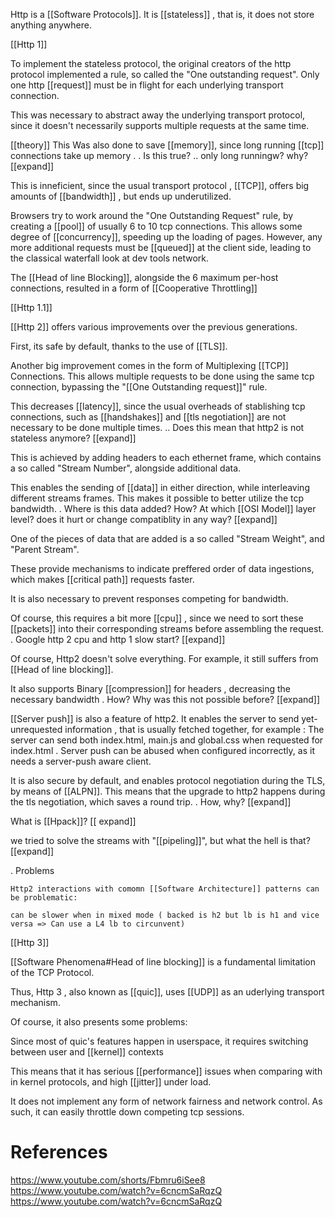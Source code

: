 

Http is a [[Software Protocols]]. 
It is [[stateless]] , that is, it does not store anything anywhere.

[[Http 1]]


To implement the stateless protocol, the original creators of the http protocol implemented a rule, so called the "One outstanding request". Only one http [[request]] must be in flight for each underlying transport connection.



This was necessary to abstract away the underlying transport protocol, since it doesn't necessarily supports  multiple requests at the  same time.

[[theory]] This Was  also done to save [[memory]], since long running [[tcp]] connections take up memory
    . . Is this true?
    .. only long runningw? why? [[expand]]


This is inneficient, since the usual transport protocol , [[TCP]], offers big amounts of [[bandwidth]] , but ends up underutilized. 


Browsers try to work around  the "One Outstanding Request" rule, by creating a [[pool]] of usually 6 to 10 tcp connections. This allows some degree of [[concurrency]], speeding up the loading of pages. However, any more additional requests must be [[queued]] at the client side, leading to the classical waterfall look at dev tools network. 

The [[Head of line Blocking]], alongside the 6 maximum per-host connections, resulted in a form of [[Cooperative Throttling]]

[[Http 1.1]]



[[Http 2]] offers various improvements over the previous generations. 

First, its safe by default, thanks to the use of [[TLS]]. 


Another big improvement comes in the form of Multiplexing [[TCP]] Connections. This allows multiple requests to be done using the same tcp connection, bypassing the "[[One Outstanding request]]" rule. 

This decreases [[latency]], since the usual overheads of stablishing tcp connections, such as [[handshakes]] and [[tls negotiation]] are not necessary to be done multiple times. 
    .. Does this mean that http2 is not stateless anymore? [[expand]]


This is achieved by adding headers to each ethernet frame, which contains a so called "Stream Number", alongside additional data. 

This enables the sending of [[data]] in either direction, while interleaving different streams frames. This makes it possible to better utilize the tcp bandwidth. 
    . Where is this data added? How? At which [[OSI Model]] layer level? does it hurt or change compatiblity in any way? [[expand]]

One of the pieces of data that are added is a so called "Stream Weight", and "Parent Stream". 

These provide mechanisms to indicate preffered order of data ingestions, which makes [[critical path]] requests faster. 

It is also necessary to prevent responses competing for bandwidth.


Of course, this requires a bit more [[cpu]] , since we need to sort these [[packets]] into their corresponding streams before assembling the request. 
    . Google http 2 cpu and http 1 slow start?  [[expand]]



Of course, Http2 doesn't solve everything. For example, it still suffers from [[Head of line blocking]].

It also supports Binary [[compression]] for headers , decreasing the necessary bandwidth
    . How? Why was this not possible before? [[expand]]

[[Server push]] is also a feature of http2. It enables the server to send yet-unrequested information , that is usually fetched together, for example : The server can send both index.html, main.js and global.css when requested for index.html
    . Server push can be abused when configured incorrectly, as it needs a server-push aware client. 

    
It is also secure by default, and enables protocol negotiation during the TLS, by means of [[ALPN]]. This means that the upgrade to http2 happens during the tls negotiation, which saves a round trip. 
    . How, why? [[expand]]



What is [[Hpack]]? [[ expand]]

we tried to solve the streams with "[[pipeling]]", but what the hell is that?[[expand]]



. Problems

    Http2 interactions with comomn [[Software Architecture]] patterns can be problematic:
        
    can be slower when in mixed mode ( backed is h2 but lb is h1 and vice versa => Can use a L4 lb to circunvent)


[[Http 3]]


[[Software Phenomena#Head of line blocking]] is a fundamental limitation of the TCP Protocol. 

Thus, Http 3 , also known as [[quic]], uses [[UDP]] as an uderlying transport mechanism.

Of course, it also presents some problems:


Since most of quic's features happen in userspace, it requires switching between user and [[kernel]] contexts

This means that it has serious [[performance]] issues when comparing with in kernel protocols, and high [[jitter]] under load.

It does not implement any form of network fairness and network control. As such, it can easily throttle down competing tcp sessions. 



# References

https://www.youtube.com/shorts/Fbmru6iSee8
https://www.youtube.com/watch?v=6cncmSaRqzQ
https://www.youtube.com/watch?v=6cncmSaRqzQ
